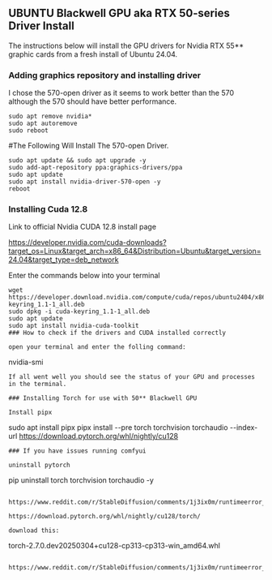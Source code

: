 ## UBUNTU Blackwell GPU aka RTX 50-series Driver Install

The instructions below will install the GPU drivers for Nvidia RTX 55** graphic cards from a fresh install of Ubuntu 24.04.

### Adding graphics repository and installing driver
I chose the 570-open driver as it seems to work better than the 570 although the 570 should have better performance.
```
sudo apt remove nvidia*
sudo apt autoremove
sudo reboot
```
#The Following Will Install The 570-open Driver.
```
sudo apt update && sudo apt upgrade -y
sudo add-apt-repository ppa:graphics-drivers/ppa
sudo apt update 
sudo apt install nvidia-driver-570-open -y
reboot
```
### Installing Cuda 12.8

Link to official Nvidia CUDA 12.8 install page

https://developer.nvidia.com/cuda-downloads?target_os=Linux&target_arch=x86_64&Distribution=Ubuntu&target_version=24.04&target_type=deb_network

Enter the commands below into your terminal
```
wget https://developer.download.nvidia.com/compute/cuda/repos/ubuntu2404/x86_64/cuda-keyring_1.1-1_all.deb
sudo dpkg -i cuda-keyring_1.1-1_all.deb
sudo apt update
sudo apt install nvidia-cuda-toolkit
### How to check if the drivers and CUDA installed correctly

open your terminal and enter the folling command:
```
nvidia-smi
```
If all went well you should see the status of your GPU and processes in the terminal.

### Installing Torch for use with 50** Blackwell GPU

Install pipx
```
sudo apt install pipx
pipx install --pre torch torchvision torchaudio --index-url https://download.pytorch.org/whl/nightly/cu128
```
### If you have issues running comfyui

uninstall pytorch
```
pip uninstall torch torchvision torchaudio -y
```

https://www.reddit.com/r/StableDiffusion/comments/1j3ix0m/runtimeerror_cuda_error_no_kernel_image_is/

https://download.pytorch.org/whl/nightly/cu128/torch/

download this:
```
torch-2.7.0.dev20250304+cu128-cp313-cp313-win_amd64.whl
```

https://www.reddit.com/r/StableDiffusion/comments/1j3ix0m/runtimeerror_cuda_error_no_kernel_image_is/
